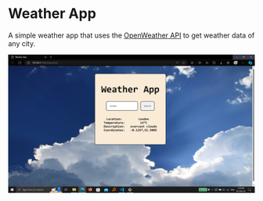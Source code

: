 # Weather App  
A simple weather app that uses the [OpenWeather API](https://openweathermap.org/api) to get weather data of any city. 
  
![screen-shot](screen-shot.png)  